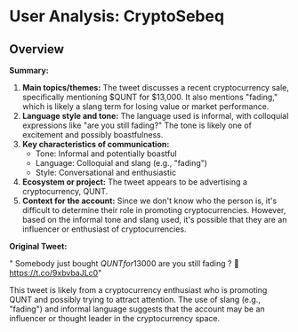 # User Analysis: CryptoSebeq

## Overview

**Summary:**

1. **Main topics/themes:** The tweet discusses a recent cryptocurrency sale, specifically mentioning $QUNT for $13,000. It also mentions "fading," which is likely a slang term for losing value or market performance.
2. **Language style and tone:** The language used is informal, with colloquial expressions like "are you still fading?" The tone is likely one of excitement and possibly boastfulness.
3. **Key characteristics of communication:**
	* Tone: Informal and potentially boastful
	* Language: Colloquial and slang (e.g., "fading")
	* Style: Conversational and enthusiastic
4. **Ecosystem or project:** The tweet appears to be advertising a cryptocurrency, QUNT.
5. **Context for the account:** Since we don't know who the person is, it's difficult to determine their role in promoting cryptocurrencies. However, based on the informal tone and slang used, it's possible that they are an influencer or enthusiast of cryptocurrencies.

**Original Tweet:**

" Somebody just bought $QUNT for 13 000$ are you still fading ? 🫡 https://t.co/9xbvbaJLc0"

This tweet is likely from a cryptocurrency enthusiast who is promoting QUNT and possibly trying to attract attention. The use of slang (e.g., "fading") and informal language suggests that the account may be an influencer or thought leader in the cryptocurrency space.